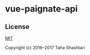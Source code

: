 # vue-paignate-api


## License

[MIT](http://opensource.org/licenses/MIT)

Copyright (c) 2016–2017 Taha Shashtari